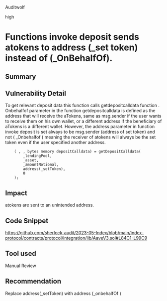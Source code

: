 Auditwolf

high

# Functions invoke deposit sends atokens to address (_set token) instead of (_OnBehalfOf).

## Summary

## Vulnerability Detail

To get relevant deposit data this function calls getdepositcalldata function . Onbehalfof parameter in the function getdepositcalldata is defined as the address that will receive the aTokens, same as msg.sender if the user wants to receive them on his own wallet, or a different address if the beneficiary of aTokens is a different wallet. However, the address parameter in function invoke deposit is set always to be msg.sender (address of set token) and not ( _Onbehalfof ) meaning the receiver of atokens will always be the set token even if the user specified another address.

        ( , , bytes memory depositCalldata) = getDepositCalldata(
            _lendingPool,
            _asset,
            _amountNotional, 
            address(_setToken), 
            0
        );
        

## Impact

atokens are sent to an unintended address.

## Code Snippet

https://github.com/sherlock-audit/2023-05-Index/blob/main/index-protocol/contracts/protocol/integration/lib/AaveV3.sol#L84C1-L99C9

## Tool used

Manual Review

## Recommendation
Replace address(_setToken) with address (_onbehalfOf )